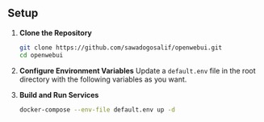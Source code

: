 ## Setup

1. **Clone the Repository**
   ```bash
   git clone https://github.com/sawadogosalif/openwebui.git
   cd openwebui
   ```

2. **Configure Environment Variables**
   Update a `default.env` file in the root directory with the following variables as you want.

3. **Build and Run Services**
   ```bash
   docker-compose --env-file default.env up -d
   ```